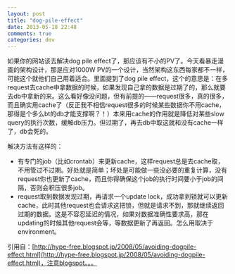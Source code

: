 ```yaml
---
layout: post
title: "dog-pile-effect"
date: 2013-05-18 22:48
comments: true
categories: dev
---
```


如果你的网站该去解决dog pile effect了，那应该有不小的PV了。今天看暴走漫画的架构设计，那是应对1000W PV的一个设计，当然架构这东西每家都不一样，可能这个就他们自己用着适合。里面提到了dog pile effect，这个的意思是：在多request去cache中拿数据的时候，如果发现自己拿的数据是过期了的，那么就要去db中拿新的来。这么看好像没问题，但有前提的——request很多，真的很多，而且确实用cache了（反正我不相信request很多的时候某些数据你不用cache，那得是个多么bt的db才能支撑啊？！）本来用cache的作用就是降低对某些slow query的执行次数，缓解db压力。但过期了，再去db中取这就和没有cache一样了，db会死的。

解决方法有这样的：

* 有专门的job（比如crontab）来更新cache，这样request总是去cache取，不用管过不过期。好处就是简单；坏处是可能做一些没必要的重复计算，没有request你也更新了cache，而且你得确保这个job的执行时间要小于job的间隔，否则会积压很多job。
* request取到数据发现过期，再请求一个update lock，成功拿到锁就可以更新cache，此时其他request也会请求这把锁，但就是请求不到，那就继续返回过期的数据。这是不容忍延迟的情况，如果对数据准确性要求高，那在updating的时候其他request会等，等数据更新了再返回。怎么用取决于environment。

引用自：[http://hype-free.blogspot.jp/2008/05/avoiding-dogpile-effect.html](http://hype-free.blogspot.jp/2008/05/avoiding-dogpile-effect.html)，注意blogspot。。。
